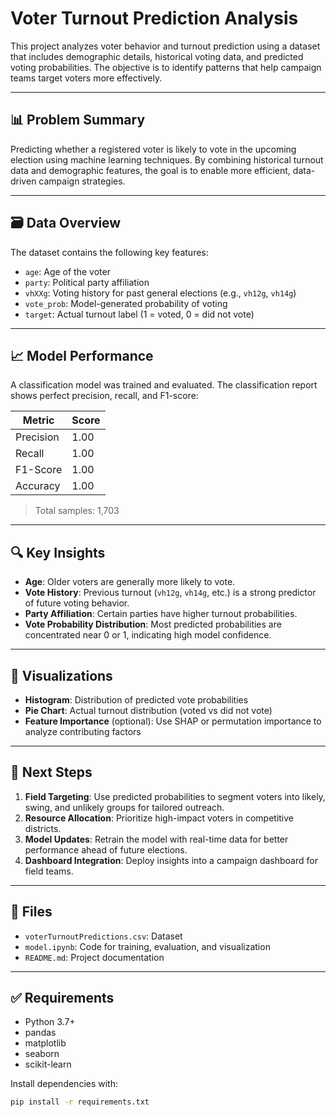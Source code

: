 # Voter Turnout Prediction Analysis

This project analyzes voter behavior and turnout prediction using a dataset that includes demographic details, historical voting data, and predicted voting probabilities. The objective is to identify patterns that help campaign teams target voters more effectively.

---

## 📊 Problem Summary

Predicting whether a registered voter is likely to vote in the upcoming election using machine learning techniques. By combining historical turnout data and demographic features, the goal is to enable more efficient, data-driven campaign strategies.

---

## 🗃️ Data Overview

The dataset contains the following key features:

- `age`: Age of the voter
- `party`: Political party affiliation
- `vhXXg`: Voting history for past general elections (e.g., `vh12g`, `vh14g`)
- `vote_prob`: Model-generated probability of voting
- `target`: Actual turnout label (1 = voted, 0 = did not vote)

---

## 📈 Model Performance

A classification model was trained and evaluated. The classification report shows perfect precision, recall, and F1-score:

| Metric     | Score  |
|------------|--------|
| Precision  | 1.00   |
| Recall     | 1.00   |
| F1-Score   | 1.00   |
| Accuracy   | 1.00   |

> Total samples: 1,703

---

## 🔍 Key Insights

- **Age**: Older voters are generally more likely to vote.
- **Vote History**: Previous turnout (`vh12g`, `vh14g`, etc.) is a strong predictor of future voting behavior.
- **Party Affiliation**: Certain parties have higher turnout probabilities.
- **Vote Probability Distribution**: Most predicted probabilities are concentrated near 0 or 1, indicating high model confidence.

---

## 📌 Visualizations

- **Histogram**: Distribution of predicted vote probabilities
- **Pie Chart**: Actual turnout distribution (voted vs did not vote)
- **Feature Importance** (optional): Use SHAP or permutation importance to analyze contributing factors

---

## 🚀 Next Steps

1. **Field Targeting**: Use predicted probabilities to segment voters into likely, swing, and unlikely groups for tailored outreach.
2. **Resource Allocation**: Prioritize high-impact voters in competitive districts.
3. **Model Updates**: Retrain the model with real-time data for better performance ahead of future elections.
4. **Dashboard Integration**: Deploy insights into a campaign dashboard for field teams.

---

## 📁 Files

- `voterTurnoutPredictions.csv`: Dataset
- `model.ipynb`: Code for training, evaluation, and visualization
- `README.md`: Project documentation

---

## ✅ Requirements

- Python 3.7+
- pandas
- matplotlib
- seaborn
- scikit-learn

Install dependencies with:

```bash
pip install -r requirements.txt

